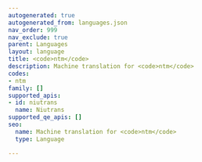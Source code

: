 ```yaml
---
autogenerated: true
autogenerated_from: languages.json
nav_order: 999
nav_exclude: true
parent: Languages
layout: language
title: <code>ntm</code>
description: Machine translation for <code>ntm</code>
codes:
- ntm
family: []
supported_apis:
- id: niutrans
  name: Niutrans
supported_qe_apis: []
seo:
  name: Machine translation for <code>ntm</code>
  type: Language

---
```



